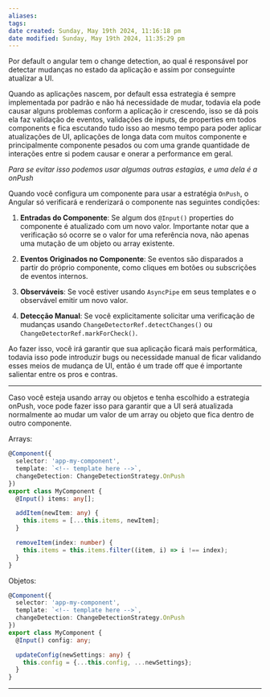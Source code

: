 ```yaml
---
aliases: 
tags: 
date created: Sunday, May 19th 2024, 11:16:18 pm
date modified: Sunday, May 19th 2024, 11:35:29 pm
---
```

Por default o angular tem o change detection, ao qual é responsável por detectar mudanças no estado da aplicação e assim por conseguinte atualizar a UI.

Quando as aplicações nascem, por default essa estrategia é sempre implementada por padrão e não há necessidade de mudar, todavia ela pode causar alguns problemas conform a aplicação ir crescendo, isso se dá pois ela faz validação de eventos, validações de inputs, de properties em todos components e fica escutando tudo isso ao mesmo tempo para poder aplicar atualizações de UI, aplicações de longa data com muitos componente e principalmente componente pesados ou com uma grande quantidade de interações entre si podem causar e onerar a performance em geral.

*Para se evitar isso podemos usar algumas outras estagias, e uma dela é a onPush*

Quando você configura um componente para usar a estratégia `OnPush`, o Angular só verificará e renderizará o componente nas seguintes condições:

1. **Entradas do Componente**: Se algum dos `@Input()` properties do componente é atualizado com um novo valor. Importante notar que a verificação só ocorre se o valor for uma referência nova, não apenas uma mutação de um objeto ou array existente.
    
2. **Eventos Originados no Componente**: Se eventos são disparados a partir do próprio componente, como cliques em botões ou subscrições de eventos internos.
    
3. **Observáveis**: Se você estiver usando `AsyncPipe` em seus templates e o observável emitir um novo valor.
    
4. **Detecção Manual**: Se você explicitamente solicitar uma verificação de mudanças usando `ChangeDetectorRef.detectChanges()` ou `ChangeDetectorRef.markForCheck()`.

Ao fazer isso, você irá garantir que sua aplicação ficará mais performática, todavia isso pode introduzir bugs ou necessidade manual de ficar validando esses meios de mudança de UI, então é um trade off que é importante salientar entre os pros e contras.

---

Caso você esteja usando array ou objetos e tenha escolhido a estrategia onPush, voce pode fazer isso para garantir que a UI será atualizada normalmente ao mudar um valor de um array ou objeto que fica dentro de outro componente.

Arrays:

```typescript
@Component({
  selector: 'app-my-component',
  template: `<!-- template here -->`,
  changeDetection: ChangeDetectionStrategy.OnPush
})
export class MyComponent {
  @Input() items: any[];

  addItem(newItem: any) {
    this.items = [...this.items, newItem]; 
  }

  removeItem(index: number) {
    this.items = this.items.filter((item, i) => i !== index);
  }
}
```

Objetos:

```typescript
@Component({
  selector: 'app-my-component',
  template: `<!-- template here -->`,
  changeDetection: ChangeDetectionStrategy.OnPush
})
export class MyComponent {
  @Input() config: any;

  updateConfig(newSettings: any) {
    this.config = {...this.config, ...newSettings}; 
  }
}
```

---